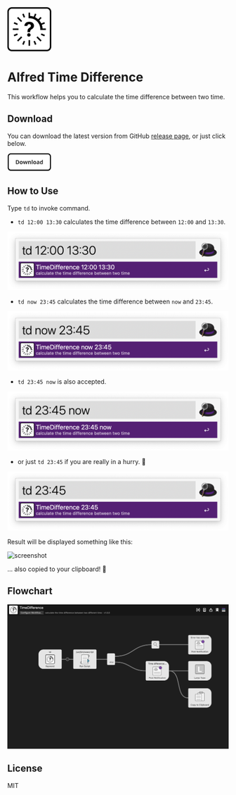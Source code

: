 <img src="./asset/logo.png" alt="logo" width="100">

# Alfred Time Difference

This workflow helps you to calculate the time difference between two time.

## Download

You can download the latest version from GitHub [release page](https://github.com/owfdr/alfred-time-difference/releases), or just click below.

<a href="https://github.com/owfdr/alfred-time-difference/releases/download/1.0.0/TimeDifference.alfredworkflow" download>
  <img src="./asset/download.png" alt="logo" width="100">
</a>

## How to Use

Type `td` to invoke command.

- `td 12:00 13:30` calculates the time difference between `12:00` and `13:30`.

![screenshot](asset/td_1200_1330.png)

- `td now 23:45` calculates the time difference between `now` and `23:45`.

![screenshot](asset/td_now_2345.png)

- `td 23:45 now` is also accepted.

![screenshot](asset/td_2345_now.png)

- or just `td 23:45` if you are really in a hurry. 💨

![screenshot](asset/td_2345.png)

Result will be displayed something like this:

![screenshot](asset/sample_result.png)

... also copied to your clipboard! 🎉

## Flowchart

![screenshot](asset/workflow.png)

## License

MIT
